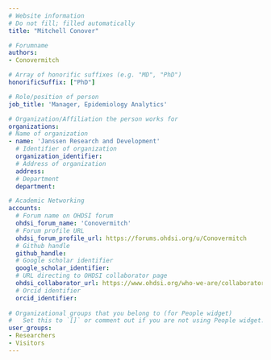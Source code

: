 ```yaml
---
# Website information
# Do not fill; filled automatically
title: "Mitchell Conover"

# Forumname 
authors:
- Conovermitch

# Array of honorific suffixes (e.g. "MD", "PhD")
honorificSuffix: ["PhD"]

# Role/position of person
job_title: 'Manager, Epidemiology Analytics'

# Organization/Affiliation the person works for
organizations:
# Name of organization
- name: 'Janssen Research and Development'
  # Identifier of organization
  organization_identifier: 
  # Address of organization
  address: 
  # Department
  department: 

# Academic Networking
accounts:
  # Forum name on OHDSI forum
  ohdsi_forum_name: 'Conovermitch'
  # Forum profile URL
  ohdsi_forum_profile_url: https://forums.ohdsi.org/u/Conovermitch
  # Github handle
  github_handle: 
  # Google scholar identifier
  google_scholar_identifier: 
  # URL directing to OHDSI collaborator page
  ohdsi_collaborator_url: https://www.ohdsi.org/who-we-are/collaborators/mitchell-conover/
  # Orcid identifier
  orcid_identifier:
  
# Organizational groups that you belong to (for People widget)
#   Set this to `[]` or comment out if you are not using People widget.
user_groups:
- Researchers
- Visitors
---
```

